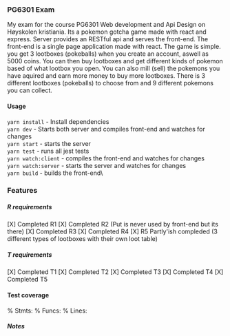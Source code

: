 ### PG6301 Exam
My exam for the course PG6301 Web development and Api Design on Høyskolen kristiania.
Its a pokemon gotcha game made with react and express. Server provides an RESTful api and serves the front-end.
The front-end is a single page application made with react. The game is simple. you get 3 lootboxes (pokeballs) when you create an account, aswell as 5000 coins.
You can then buy lootboxes and get different kinds of pokemon based of what lootbox you open. You can also mill (sell) the pokemons you have aquired and earn more money to buy more lootboxes. There is 3 different lootboxes (pokeballs) to choose from and 9 different pokemons you can collect.


#### Usage
`yarn install` - Install dependencies\
`yarn dev` - Starts both server and compiles front-end and watches for changes\
`yarn start` - starts the server\
`yarn test` - runs all jest tests\
`yarn watch:client` - compiles the front-end and watches for changes\
`yarn watch:server` - starts the server and watches for changes\
`yarn build` - builds the front-end\

### Features
##### R requirements
 [X] Completed R1
 [X] Completed R2 (Put is never used by front-end but its there)
 [X] Completed R3
 [X] Completed R4
 [X] R5 Partly'ish compleded (3 different types of lootboxes with their own loot table)
##### T requirements
 [X] Completed T1
 [X] Completed T2
 [X] Completed T3
 [X] Completed T4
 [X] Completed T5

#### Test coverage
% Stmts: 
% Funcs:
% Lines: 


##### Notes
